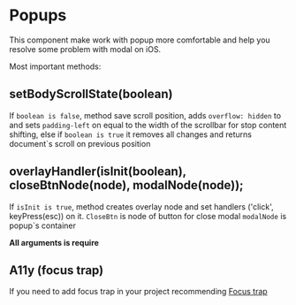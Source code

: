 # Popups

This component make work with popup more comfortable and help you resolve some problem with modal on iOS.

Most important methods:

## setBodyScrollState(boolean) 

If `boolean is false`,  method  save scroll position, adds `overflow: hidden` to <body> and sets `padding-left` on <body>  equal to the width of the scrollbar for stop content shifting, else if `boolean is true` it removes all changes and returns document`s scroll on previous position

## overlayHandler(isInit(boolean), closeBtnNode(node), modalNode(node));

If `isInit is true`,  method creates overlay node and set handlers ('click', keyPress(esc)) on it.
`CloseBtn` is node of button for close modal
`modalNode` is popup`s container

**All arguments is require**

## A11y (focus trap)

If you need to add focus trap in your project recommending [Focus trap](https://github.com/davidtheclark/focus-trap)
